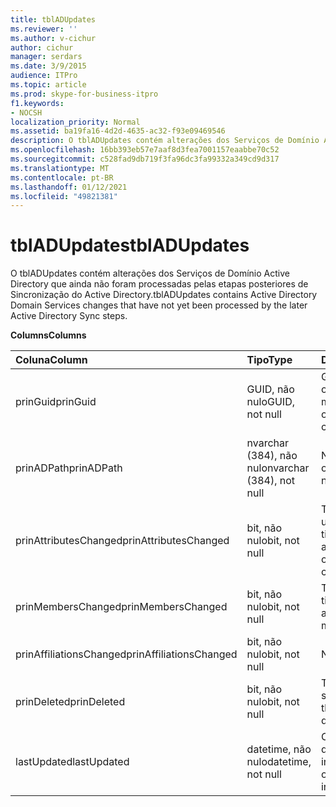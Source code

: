 ```yaml
---
title: tblADUpdates
ms.reviewer: ''
ms.author: v-cichur
author: cichur
manager: serdars
ms.date: 3/9/2015
audience: ITPro
ms.topic: article
ms.prod: skype-for-business-itpro
f1.keywords:
- NOCSH
localization_priority: Normal
ms.assetid: ba19fa16-4d2d-4635-ac32-f93e09469546
description: O tblADUpdates contém alterações dos Serviços de Domínio Active Directory que ainda não foram processadas pelas etapas posteriores de Sincronização do Active Directory.
ms.openlocfilehash: 16bb393eb57e7aaf8d3fea7001157eaabbe70c52
ms.sourcegitcommit: c528fad9db719f3fa96dc3fa99332a349cd9d317
ms.translationtype: MT
ms.contentlocale: pt-BR
ms.lasthandoff: 01/12/2021
ms.locfileid: "49821381"
---
```

# <a name="tbladupdates"></a><span data-ttu-id="70932-103">tblADUpdates</span><span class="sxs-lookup"><span data-stu-id="70932-103">tblADUpdates</span></span>
 
<span data-ttu-id="70932-104">O tblADUpdates contém alterações dos Serviços de Domínio Active Directory que ainda não foram processadas pelas etapas posteriores de Sincronização do Active Directory.</span><span class="sxs-lookup"><span data-stu-id="70932-104">tblADUpdates contains Active Directory Domain Services changes that have not yet been processed by the later Active Directory Sync steps.</span></span>
  
<span data-ttu-id="70932-105">**Columns**</span><span class="sxs-lookup"><span data-stu-id="70932-105">**Columns**</span></span>

|<span data-ttu-id="70932-106">**Coluna**</span><span class="sxs-lookup"><span data-stu-id="70932-106">**Column**</span></span>|<span data-ttu-id="70932-107">**Tipo**</span><span class="sxs-lookup"><span data-stu-id="70932-107">**Type**</span></span>|<span data-ttu-id="70932-108">**Descrição**</span><span class="sxs-lookup"><span data-stu-id="70932-108">**Description**</span></span>|
|:-----|:-----|:-----|
|<span data-ttu-id="70932-109">prinGuid</span><span class="sxs-lookup"><span data-stu-id="70932-109">prinGuid</span></span>  <br/> |<span data-ttu-id="70932-110">GUID, não nulo</span><span class="sxs-lookup"><span data-stu-id="70932-110">GUID, not null</span></span>  <br/> |<span data-ttu-id="70932-111">GUID da entidade do objeto que mudou.</span><span class="sxs-lookup"><span data-stu-id="70932-111">Principal GUID of the object that changed.</span></span>  <br/> |
|<span data-ttu-id="70932-112">prinADPath</span><span class="sxs-lookup"><span data-stu-id="70932-112">prinADPath</span></span>  <br/> |<span data-ttu-id="70932-113">nvarchar (384), não nulo</span><span class="sxs-lookup"><span data-stu-id="70932-113">nvarchar (384), not null</span></span>  <br/> |<span data-ttu-id="70932-114">Nome distinto do objeto.</span><span class="sxs-lookup"><span data-stu-id="70932-114">Distinguished name of the object.</span></span>  <br/> |
|<span data-ttu-id="70932-115">prinAttributesChanged</span><span class="sxs-lookup"><span data-stu-id="70932-115">prinAttributesChanged</span></span>  <br/> |<span data-ttu-id="70932-116">bit, não nulo</span><span class="sxs-lookup"><span data-stu-id="70932-116">bit, not null</span></span>  <br/> |<span data-ttu-id="70932-117">True se pelo menos um atributo do objeto tiver mudado.</span><span class="sxs-lookup"><span data-stu-id="70932-117">True if at least one attribute of the object changed.</span></span>  <br/> |
|<span data-ttu-id="70932-118">prinMembersChanged</span><span class="sxs-lookup"><span data-stu-id="70932-118">prinMembersChanged</span></span>  <br/> |<span data-ttu-id="70932-119">bit, não nulo</span><span class="sxs-lookup"><span data-stu-id="70932-119">bit, not null</span></span>  <br/> |<span data-ttu-id="70932-120">True se a associação tiver sido alterada.</span><span class="sxs-lookup"><span data-stu-id="70932-120">True if the membership changed.</span></span>  <br/> |
|<span data-ttu-id="70932-121">prinAffiliationsChanged</span><span class="sxs-lookup"><span data-stu-id="70932-121">prinAffiliationsChanged</span></span>  <br/> |<span data-ttu-id="70932-122">bit, não nulo</span><span class="sxs-lookup"><span data-stu-id="70932-122">bit, not null</span></span>  <br/> |<span data-ttu-id="70932-123">Não usado</span><span class="sxs-lookup"><span data-stu-id="70932-123">Not used.</span></span>  <br/> |
|<span data-ttu-id="70932-124">prinDeleted</span><span class="sxs-lookup"><span data-stu-id="70932-124">prinDeleted</span></span>  <br/> |<span data-ttu-id="70932-125">bit, não nulo</span><span class="sxs-lookup"><span data-stu-id="70932-125">bit, not null</span></span>  <br/> |<span data-ttu-id="70932-126">True se o objeto tiver sido excluído.</span><span class="sxs-lookup"><span data-stu-id="70932-126">True if the object was deleted.</span></span>  <br/> |
|<span data-ttu-id="70932-127">lastUpdated</span><span class="sxs-lookup"><span data-stu-id="70932-127">lastUpdated</span></span>  <br/> |<span data-ttu-id="70932-128">datetime, não nulo</span><span class="sxs-lookup"><span data-stu-id="70932-128">datetime, not null</span></span>  <br/> |<span data-ttu-id="70932-129">Carimbo de hora de quando a linha foi inserida.</span><span class="sxs-lookup"><span data-stu-id="70932-129">Time stamp of when the row was inserted.</span></span>  <br/> |
   

